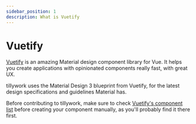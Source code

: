 ```yaml
---
sidebar_position: 1
description: What is Vuetify
---
```


# Vuetify

[Vuetify](https://vuetifyjs.com/en/) is an amazing Material design component library for Vue. It helps you create applications with opinionated components really fast, with great UX.

tillywork uses the Material Design 3 blueprint from Vuetify, for the latest design specifications and guidelines Material has.

Before contributing to tillywork, make sure to check [Vuetify's component list](https://vuetifyjs.com/en/components/all/) before creating your component manually, as you'll probably find it there first.
